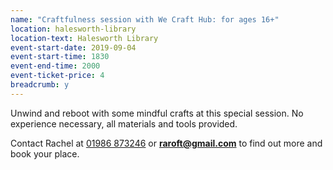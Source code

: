 ```yaml
---
name: "Craftfulness session with We Craft Hub: for ages 16+"
location: halesworth-library
location-text: Halesworth Library
event-start-date: 2019-09-04
event-start-time: 1830
event-end-time: 2000
event-ticket-price: 4
breadcrumb: y
---
```


Unwind and reboot with some mindful crafts at this special session. No experience necessary, all materials and tools provided.

Contact Rachel at [01986 873246](tel:01986873246) or **raroft@gmail.com** to find out more and book your place.
